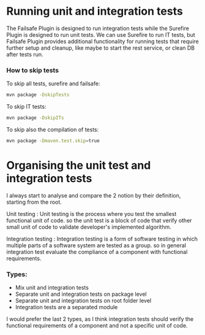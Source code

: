 # Running unit and integration tests

The Failsafe Plugin is designed to run integration tests while the Surefire Plugin is designed to run unit tests.
We can use Surefire to run IT tests, but Failsafe Plugin provides additional functionality for running tests that
require further setup and cleanup, like maybe to start the rest service, or clean DB after tests run.

### How to skip tests

To skip all tests, surefire and failsafe:

```bash
mvn package -DskipTests
```

To skip IT tests:

```bash
mvn package -DskipITs
```

To skip also the compilation of tests:

```bash
mvn package -Dmaven.test.skip=true
```

# Organising the unit test and integration tests

I always start to analyse and compare the 2 notion by their definition, starting from the root.

Unit testing
: Unit testing is the process where you test the smallest functional unit of code.
so the unit test is a block of code that verify other small unit of code to validate developer's implemented algorithm.

Integration testing
: Integration testing is a form of software testing in which multiple parts of a software system are tested as a group.
so in general integration test evaluate the compliance of a component with functional requirements.

### Types:

- Mix unit and integration tests
- Separate unit and integration tests on package level
- Separate unit and integration tests on root folder level
- Integration tests are a separated module

I would prefer the last 2 types, as I think integration tests should verify the functional requirements of a component
and not a specific unit of code.